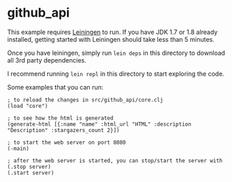 # github_api

This example requires [Leiningen](http://leiningen.org) to run.
If you have JDK 1.7 or 1.8 already installed, getting started with Leiningen should take less than 5 minutes.

Once you have leiningen, simply run `lein deps` in this directory to download all 3rd party dependencies. 

I recommend running `lein repl` in this directory to start exploring the code.

Some examples that you can run:

```
; to reload the changes in src/github_api/core.clj
(load "core")

; to see how the html is generated
(generate-html [{:name "name" :html_url "HTML" :description "Description" :stargazers_count 2}])

; to start the web server on port 8080
(-main)

; after the web server is started, you can stop/start the server with
(.stop server)
(.start server)
```
